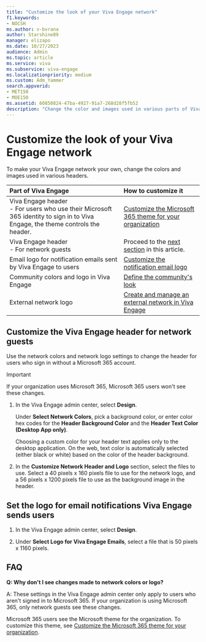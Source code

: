 ```yaml
---
title: "Customize the look of your Viva Engage network"
f1.keywords:
- NOCSH
ms.author: v-bvrana
author: Starshine89
manager: elizapo
ms.date: 10/27/2023
audience: Admin
ms.topic: article
ms.service: viva
ms.subservice: viva-engage
ms.localizationpriority: medium
ms.custom: Adm_Yammer
search.appverid: 
- MET150
- MOE150
ms.assetid: 60850824-47ba-4927-91a7-268d28f5fb52
description: "Change the color and images used in various parts of Viva Engage."
---
```


# Customize the look of your Viva Engage network

To make your Viva Engage network your own, change the colors and images used in various headers.
  
| Part of Viva Engage <br/> | How to customize it <br/> |
|:-----|:-----|
|Viva Engage header <br/>- For users who use their Microsoft 365 identity to sign in to Viva Engage, the theme controls the header.  <br/> |[Customize the Microsoft 365 theme for your organization](https://support.office.com/article/8275da91-7a48-4591-94ab-3123a3f79530) <br/> |
|Viva Engage header <br/>- For network guests <br/> |Proceed to the [next section](customize-the-look-of-viva-engage.md#VivaEngageHeader) in this article.<br/> |
|Email logo for notification emails sent by Viva Engage to users  <br/> |[Customize the notification email logo](customize-the-look-of-viva-engage.md#NotificationLogo) <br/> |
|Community colors and logo in Viva Engage  <br/> |[Define the community's look](https://support.office.com/article/d74a23a1-c3aa-4b5f-abf7-61b912138609)  <br/> |
|External network logo  <br/> |[Create and manage an external network in Viva Engage](../work-with-external-users/create-and-manage-an-external-network.md) <br/> |
   
## Customize the Viva Engage header for network guests
<a name="VivaEngageHeader"> </a>

Use the network colors and network logo settings to change the header for users who sign in without a Microsoft 365 account.

>[!IMPORTANT]
> If your organization uses Microsoft 365, Microsoft 365 users won't see these changes.

1. In the Viva Engage admin center, select **Design**.
    
    Under **Select Network Colors**, pick a background color, or enter color hex codes for the **Header Background Color** and the **Header Text Color (Desktop App only)**. 

    Choosing a custom color for your header text applies only to the desktop application. On the web, text color is automatically selected (either black or white) based on the color of the header background. 
    
2. In the **Customize Network Header and Logo** section, select the files to use. Select a 40 pixels x 160 pixels file to use for the network logo, and a 56 pixels x 1200 pixels file to use as the background image in the header. 
    
## Set the logo for email notifications Viva Engage sends users
<a name="NotificationLogo"> </a>

1. In the Viva Engage admin center, select **Design**.
    
2. Under **Select Logo for Viva Engage Emails**, select a file that is 50 pixels x 1160 pixels.
    
## FAQ

**Q: Why don't I see changes made to network colors or logo?**

A: These settings in the Viva Engage admin center only apply to users who aren't signed in to Microsoft 365. If your organization is using Microsoft 365, only network guests see these changes. 

Microsoft 365 users see the Microsoft theme for the organization. To customize this theme, see [Customize the Microsoft 365 theme for your organization](https://support.office.com/article/8275da91-7a48-4591-94ab-3123a3f79530).
